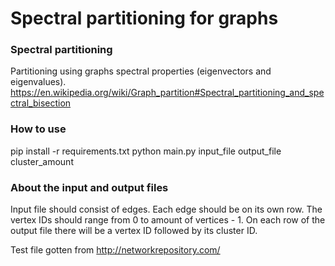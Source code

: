 # Spectral partitioning for graphs

### Spectral partitioning 
Partitioning using graphs spectral properties (eigenvectors and eigenvalues). 
https://en.wikipedia.org/wiki/Graph_partition#Spectral_partitioning_and_spectral_bisection

### How to use
pip install -r requirements.txt 
python main.py input_file output_file cluster_amount

### About the input and output files
Input file should consist of edges. Each edge should be on its own row. 
The vertex IDs should range from 0 to amount of vertices - 1. 
On each row of the output file there will be a vertex ID followed by its cluster ID. 
 
Test file gotten from http://networkrepository.com/
